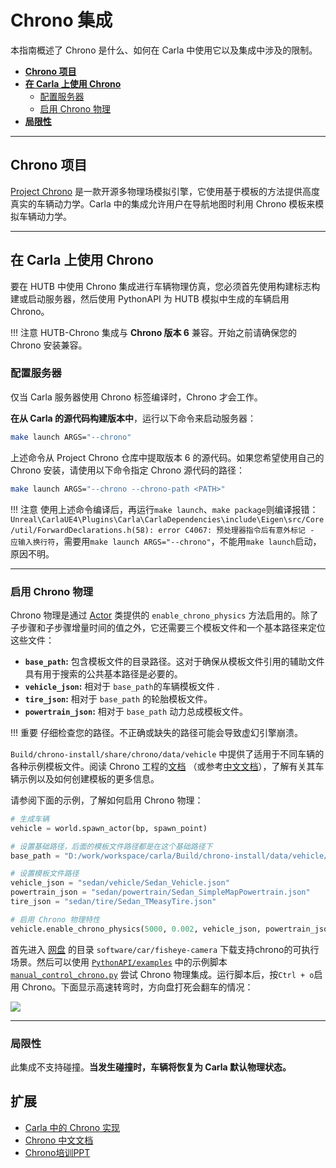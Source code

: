# Chrono 集成

本指南概述了 Chrono 是什么、如何在 Carla 中使用它以及集成中涉及的限制。

- [__Chrono 项目__](#project_chrono)
- [__在 Carla 上使用 Chrono__](#using_chrono_on_carla)
    - [配置服务器](#configuring_the_server)
    - [启用 Chrono 物理](#enabling_chrono_physics)
- [__局限性__](#limitations)

---

## Chrono 项目 <span id="project_chrono"></span>

[Project Chrono](https://projectchrono.org/) 是一款开源多物理场模拟引擎，它使用基于模板的方法提供高度真实的车辆动力学。Carla 中的集成允许用户在导航地图时利用 Chrono 模板来模拟车辆动力学。

---

## 在 Carla 上使用 Chrono <span id="using_chrono_on_carla"></span>

要在 HUTB 中使用 Chrono 集成进行车辆物理仿真，您必须首先使用构建标志构建或启动服务器，然后使用 PythonAPI 为 HUTB 模拟中生成的车辆启用 Chrono。

!!! 注意
    HUTB-Chrono 集成与 **Chrono 版本 6** 兼容。开始之前请确保您的 Chrono 安装兼容。


### 配置服务器 <span id="configuring_the_server"></span>

仅当 Carla 服务器使用 Chrono 标签编译时，Chrono 才会工作。

__在从 Carla 的源代码构建版本中__，运行以下命令来启动服务器：

```sh
make launch ARGS="--chrono"
```

上述命令从 Project Chrono 仓库中提取版本 6 的源代码。如果您希望使用自己的 Chrono 安装，请使用以下命令指定 Chrono 源代码的路径：

```sh
make launch ARGS="--chrono --chrono-path <PATH>"
```

!!! 注意
    使用上述命令编译后，再运行`make launch`、`make package`则编译报错：`Unreal\CarlaUE4\Plugins\Carla\CarlaDependencies\include\Eigen\src/Core/util/ForwardDeclarations.h(58): error C4067: 预处理器指令后有意外标记 - 应输入换行符`，需要用`make launch ARGS="--chrono"`，不能用`make launch`启动，原因不明。

---

### 启用 Chrono 物理 <span id="enabling_chrono_physics"></span>

Chrono 物理是通过 [Actor](python_api.md#carlaactor) 类提供的 `enable_chrono_physics` 方法启用的。除了子步骤和子步骤增量时间的值之外，它还需要三个模板文件和一个基本路径来定位这些文件： 

- __`base_path`:__ 包含模板文件的目录路径。这对于确保从模板文件引用的辅助文件具有用于搜索的公共基本路径是必要的。
- __`vehicle_json`:__ 相对于 `base_path`的车辆模板文件 .
- __`tire_json`:__ 相对于 `base_path` 的轮胎模板文件。
- __`powertrain_json`:__ 相对于 `base_path` 动力总成模板文件。

!!! 重要
    仔细检查您的路径。不正确或缺失的路径可能会导致虚幻引擎崩溃。

`Build/chrono-install/share/chrono/data/vehicle` 中提供了适用于不同车辆的各种示例模板文件。阅读 Chrono 工程的[文档](https://api.projectchrono.org/manual_vehicle.html) （或参考[中文文档](chrono/manual_vehicle.md)），了解有关其车辆示例以及如何创建模板的更多信息。

请参阅下面的示例，了解如何启用 Chrono 物理：

```python
# 生成车辆
vehicle = world.spawn_actor(bp, spawn_point)

# 设置基础路径，后面的模板文件路径都是在这个基础路径下
base_path = "D:/work/workspace/carla/Build/chrono-install/data/vehicle/"

# 设置模板文件路径
vehicle_json = "sedan/vehicle/Sedan_Vehicle.json"
powertrain_json = "sedan/powertrain/Sedan_SimpleMapPowertrain.json"
tire_json = "sedan/tire/Sedan_TMeasyTire.json"

# 启用 Chrono 物理特性
vehicle.enable_chrono_physics(5000, 0.002, vehicle_json, powertrain_json, tire_json, base_path)
```

首先进入 [网盘](https://pan.baidu.com/s/1n2fJvWff4pbtMe97GOqtvQ?pwd=hutb) 的目录 `software/car/fisheye-camera` 下载支持chrono的可执行场景。然后可以使用 [`PythonAPI/examples`](https://github.com/OpenHUTB/doc/tree/master/src/examples) 中的示例脚本 [`manual_control_chrono.py`](https://github.com/OpenHUTB/doc/blob/master/src/examples/manual_control_chrono.py) 尝试 Chrono 物理集成。运行脚本后，按`Ctrl + o`启用 Chrono。下面显示高速转弯时，方向盘打死会翻车的情况：

![](./img/chrono/vechile_turnover.gif)

---

### 局限性 <span id="limitations"></span>

此集成不支持碰撞。__当发生碰撞时，车辆将恢复为 Carla 默认物理状态。__


## 扩展

* [Carla 中的 Chrono 实现](chrono/vehicle_overview.md)
* [Chrono 中文文档](chrono/manual_vehicle.md)
* [Chrono培训PPT](https://api.projectchrono.org/9.0.0/tutorial_slides_300.html)
